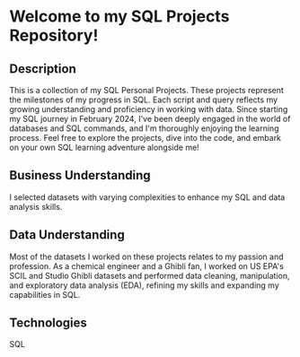 # Welcome to my SQL Projects Repository!

## Description 
This is a collection of my SQL Personal Projects. These projects represent the milestones of my progress in SQL. Each script and query reflects my growing understanding and proficiency in working with data. Since starting my SQL journey in February 2024, I've been deeply engaged in the world of databases and SQL commands, and I'm thoroughly enjoying the learning process. Feel free to explore the projects, dive into the code, and embark on your own SQL learning adventure alongside me!

## Business Understanding
I selected datasets with varying complexities to enhance my SQL and data analysis skills.

## Data Understanding
Most of the datasets I worked on these projects relates to my passion and profession. As a chemical engineer and a Ghibli fan, I worked on US EPA's SCIL and Studio Ghibli datasets and performed data cleaning, manipulation, and exploratory data analysis (EDA), refining my skills and expanding my capabilities in SQL. 

## Technologies
SQL



